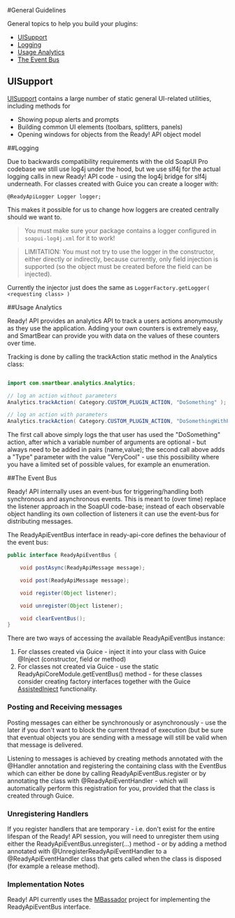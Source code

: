 #General Guidelines

General topics to help you build your plugins:

- [UISupport](#uisupport)
- [Logging](#logging)
- [Usage Analytics](#usage-analytics)
- [The Event Bus](#the-event-bus)

## UISupport

[UISupport](http://www.soapui.org/apidocs/com/eviware/soapui/support/UISupport.html) contains a large number of static general UI-related utilities, including methods for

- Showing popup alerts and prompts
- Building common UI elements (toolbars, splitters, panels)
- Opening windows for objects from the Ready! API object model

##Logging

Due to backwards compatibility requirements with the old SoapUI Pro codebase we still use log4j under the hood, but we use slf4j for the actual logging calls in new Ready! API code - using the log4j bridge for slf4j underneath. For classes created with Guice you can create a looger with:

```
@ReadyApiLogger Logger logger;
```

This makes it possible for us to change how loggers are created centrally should we want to. 

> You must make sure your package contains a logger configured in `soapui-log4j.xml` for it to work!

> LIMITATION: You must not try to use the logger in the constructor, either directly or indirectly,
because currently, only field injection is supported (so the object must be created before the field
can be injected).

Currently the injector just does the same as `LoggerFactory.getLogger( <requesting class> )` 

##Usage Analytics

Ready! API provides an analytics API to track a users actions anonymously as they use the application. Adding your
own counters is extremely easy, and SmartBear can provide you with data on the values of these counters over time.

Tracking is done by calling the trackAction static method in the Analytics class:

```java

import com.smartbear.analytics.Analytics;

// log an action without parameters
Analytics.trackAction( Category.CUSTOM_PLUGIN_ACTION, "DoSomething" );

// log an action with parameters
Analytics.trackAction( Category.CUSTOM_PLUGIN_ACTION, "DoSomethingWithParameters", "Type", "VeryCool" );
```

The first call above simply logs the that user has used the "DoSomething" action, after which a variable number of
 arguments are optional - but always need to be added in pairs (name,value); the second call above adds a "Type" parameter
 with the value "VeryCool" - use this possibility where you have a limited set of possible values, for example an enumeration.

##The Event Bus

Ready! API internally uses an event-bus for triggering/handling both synchronous and asynchronous events. This is meant to (over time) replace the listener approach in the SoapUI code-base; instead of each observable object handling its own collection of listeners it can use the event-bus for distributing messages.

The ReadyApiEventBus interface in ready-api-core defines the behaviour of the event bus:

```java
public interface ReadyApiEventBus {

    void postAsync(ReadyApiMessage message);

    void post(ReadyApiMessage message);

    void register(Object listener);

    void unregister(Object listener);

    void clearEventBus();
}
```

There are two ways of accessing the available ReadyApiEventBus instance:

1. For classes created via Guice - inject it into your class with Guice @Inject (constructor, field or method)
2. For classes not created via Guice - use the static ReadyApiCoreModule.getEventBus() method - for these classes consider creating factory interfaces together with the Guice [AssistedInject](https://github.com/google/guice/wiki/AssistedInject) functionality.

### Posting and Receiving messages

Posting messages can either be synchronously or asynchronously - use the later if you don't want to block the current thread of execution (but be sure that eventual objects you are sending with a message will still be valid when that message is delivered.

Listening to messages is achieved by creating methods annotated with the @Handler annotation and registering the containing class with the EventBus which can either be done by calling ReadyApiEventBus.register or by annotating the class with @ReadyApiEventHandler - which will automatically perform this registration for you, provided that the class is created through Guice. 

### Unregistering Handlers

If you register handlers that are temporary - i.e. don't exist for the entire lifespan of the Ready! API session, you will need to unregister them using either the ReadyApiEventBus.unregister(...) method - or by adding a method annotated with @UnregisterReadyApiEventHandler to a @ReadyApiEventHandler class that gets called when the class is disposed (for example a release method).

### Implementation Notes

Ready! API currently uses the [MBassador](https://github.com/bennidi/mbassador) project for implementing the ReadyApiEventBus interface.
